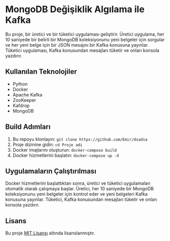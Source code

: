 # MongoDB Değişiklik Algılama ile Kafka

Bu proje, bir üretici ve bir tüketici uygulaması geliştirir. Üretici uygulama, her 10 saniyede bir belirli bir MongoDB koleksiyonunu yeni belgeler için sorgular ve her yeni belge için bir JSON mesajını bir Kafka konusuna yayınlar. Tüketici uygulaması, Kafka konusundan mesajları tüketir ve onları konsola yazdırır.

## Kullanılan Teknolojiler

-   Python
-   Docker
-   Apache Kafka
-   ZooKeeper
-   Kafdrop
-   MongoDB

## Build Adımları

1. Bu repoyu klonlayın: `git clone https://github.com/Emir/dsadsa`
2. Proje dizinine gidin: `cd Proje adi`
3. Docker imajlarını oluşturun: `docker-compose build`
4. Docker hizmetlerini başlatın: `docker-compose up -d`

## Uygulamaların Çalıştırılması

Docker hizmetlerini başlattıktan sonra, üretici ve tüketici uygulamaları otomatik olarak çalışmaya başlar. Üretici, her 10 saniyede bir MongoDB koleksiyonunu yeni belgeler için kontrol eder ve yeni belgeleri Kafka konusuna yayınlar. Tüketici, Kafka konusundan mesajları tüketir ve onları konsola yazdırır.

## Lisans

Bu proje [MIT Lisansı](LICENSE.md) altında lisanslanmıştır.
